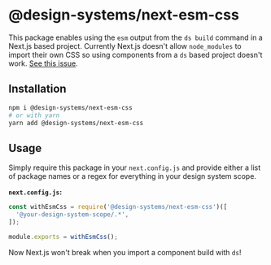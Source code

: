 # @design-systems/next-esm-css

This package enables using the `esm` output from the `ds build` command in a Next.js based project.
Currently Next.js doesn't allow `node_modules` to import their own CSS so using components from a `ds` based project doesn't work.
[See this issue](https://github.com/vercel/next.js/issues/13282).

## Installation

```sh
npm i @design-systems/next-esm-css
# or with yarn
yarn add @design-systems/next-esm-css
```

## Usage

Simply require this package in your `next.config.js` and provide either a list of package names or a regex for everything in your design system scope.

**`next.config.js`:**

```js
const withEsmCss = require('@design-systems/next-esm-css')([
  '@your-design-system-scope/.*',
]);

module.exports = withEsmCss();
```

Now Next.js won't break when you import a component build with `ds`!
